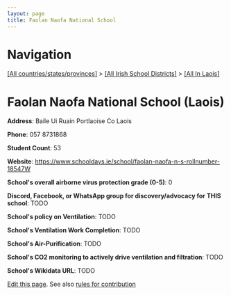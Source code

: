 ```yaml
---
layout: page
title: Faolan Naofa National School
---
```

# Navigation

[[All countries/states/provinces]](../../..) > [[All Irish School Districts]](../..) > [[All In Laois]](..)

# Faolan Naofa National School (Laois)

**Address**: Baile Ui Ruain Portlaoise Co Laois

**Phone**: 057 8731868

**Student Count**: 53

**Website**: <https://www.schooldays.ie/school/faolan-naofa-n-s-rollnumber-18547W>

**School's overall airborne virus protection grade (0-5)**: 0

**Discord, Facebook, or WhatsApp group for discovery/advocacy for THIS school**: TODO

**School's policy on Ventilation**: TODO

**School's Ventilation Work Completion**: TODO

**School's Air-Purification**: TODO

**School's CO2 monitoring to actively drive ventilation and filtration**: TODO

**School's Wikidata URL**: TODO


[Edit this page](https://github.com/ventilate-schools/Ireland/edit/main/./Laois/Faolan_Naofa_National_School.md). See also [rules for contribution](../../../contribution-rules/)